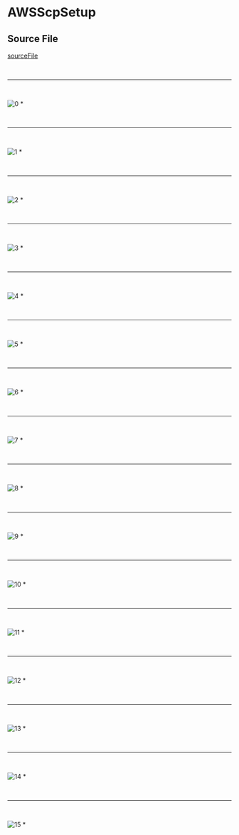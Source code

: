 # AWSScpSetup
## Source File
[sourceFile](./AWSScpSetup/src/AWSScpSetup)

<br/>

- - -

<br/>

![0](./images/AWSScpSetup-01.png)
* 

<br/>

- - -

<br/>

![1](./images/AWSScpSetup-02.png)
* 

<br/>

- - -

<br/>

![2](./images/AWSScpSetup-03.png)
* 

<br/>

- - -

<br/>

![3](./images/AWSScpSetup-04.png)
* 

<br/>

- - -

<br/>

![4](./images/AWSScpSetup-05.png)
* 

<br/>

- - -

<br/>

![5](./images/AWSScpSetup-06.png)
* 

<br/>

- - -

<br/>

![6](./images/AWSScpSetup-07.png)
* 

<br/>

- - -

<br/>

![7](./images/AWSScpSetup-08.png)
* 

<br/>

- - -

<br/>

![8](./images/AWSScpSetup-09.png)
* 

<br/>

- - -

<br/>

![9](./images/AWSScpSetup-10.png)
* 

<br/>

- - -

<br/>

![10](./images/AWSScpSetup-11.png)
* 

<br/>

- - -

<br/>

![11](./images/AWSScpSetup-12.png)
* 

<br/>

- - -

<br/>

![12](./images/AWSScpSetup-13.png)
* 

<br/>

- - -

<br/>

![13](./images/AWSScpSetup-14.png)
* 

<br/>

- - -

<br/>

![14](./images/AWSScpSetup-15.png)
* 

<br/>

- - -

<br/>

![15](./images/AWSScpSetup-16.png)
* 

<br/>

